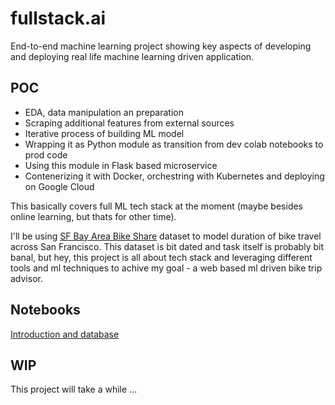 # fullstack.ai

End-to-end machine learning project showing key aspects of developing and deploying real life machine learning driven application.

## POC

* EDA, data manipulation an preparation
* Scraping additional features from external sources
* Iterative process of building ML model
* Wrapping it as Python module as transition from dev colab notebooks to prod code
* Using this module in Flask based microservice
* Contenerizing it with Docker, orchestring with Kubernetes and deploying on Google Cloud

This basically covers full ML tech stack at the moment (maybe besides online learning, but thats for other time).

I'll be using [SF Bay Area Bike Share](https://www.kaggle.com/benhamner/sf-bay-area-bike-share) dataset to model duration of bike travel across San Francisco. This dataset is bit dated and task itself is probably bit banal, but hey, this project is all about tech stack and leveraging different tools and ml techniques to achive my goal - a web based ml driven bike trip advisor.

## Notebooks

[Introduction and database](https://colab.research.google.com/drive/1CTkqQqJ0AeOVOyOt72wXPRA4EAelczT7)

## WIP
This project will take a while ...